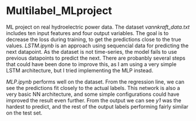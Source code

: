 # Multilabel_MLproject
ML project on real hydroelectric power data. The dataset *vannkraft_data.txt* includes ten input features and four output variables. The goal is to decrease the loss during training, to get the predictions close to the true values. *LSTM.ipynb* is an approach using sequencial data for predicting the next datapoint. As the dataset is not time-series, the model fails to use previous datapoints to predict the next. There are probanbly several steps that could have been done to improve this, as I am using a very simple LSTM architecture, but I tried implementing the MLP instead.

*MLP.ipynb* performs well on the dataset. From the regression line, we can see the predictions fit closely to the actual labels. This network is also a very basic NN architecture, and some simple configurations could have improved the result even further. From the output we can see *y1* was the hardest to predict, and the rest of the output labels performing fairly similar on the test set.
